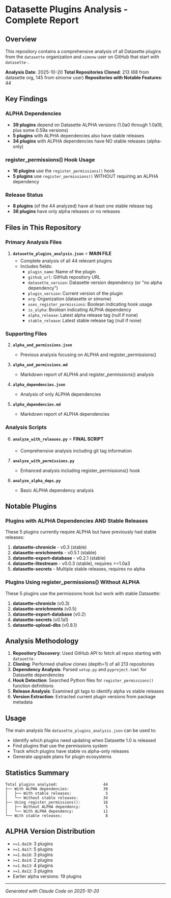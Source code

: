 # Datasette Plugins Analysis - Complete Report

## Overview

This repository contains a comprehensive analysis of all Datasette plugins from the `datasette` organization and `simonw` user on GitHub that start with `datasette-`.

**Analysis Date**: 2025-10-20
**Total Repositories Cloned**: 213 (68 from datasette org, 145 from simonw user)
**Repositories with Notable Features**: 44

## Key Findings

### ALPHA Dependencies
- **39 plugins** depend on Datasette ALPHA versions (1.0a0 through 1.0a19, plus some 0.59a versions)
- **5 plugins** with ALPHA dependencies also have stable releases
- **34 plugins** with ALPHA dependencies have NO stable releases (alpha-only)

### register_permissions() Hook Usage
- **16 plugins** use the `register_permissions()` hook
- **5 plugins** use `register_permissions()` WITHOUT requiring an ALPHA dependency

### Release Status
- **8 plugins** (of the 44 analyzed) have at least one stable release tag
- **36 plugins** have only alpha releases or no releases

## Files in This Repository

### Primary Analysis Files

1. **`datasette_plugins_analysis.json`** ⭐ **MAIN FILE**
   - Complete analysis of all 44 relevant plugins
   - Includes fields:
     - `plugin_name`: Name of the plugin
     - `github_url`: GitHub repository URL
     - `datasette_version`: Datasette version dependency (or "no alpha dependency")
     - `plugin_version`: Current version of the plugin
     - `org`: Organization (datasette or simonw)
     - `uses_register_permissions`: Boolean indicating hook usage
     - `is_alpha`: Boolean indicating ALPHA dependency
     - `alpha_release`: Latest alpha release tag (null if none)
     - `stable_release`: Latest stable release tag (null if none)

### Supporting Files

2. **`alpha_and_permissions.json`**
   - Previous analysis focusing on ALPHA and register_permissions()

3. **`alpha_and_permissions.md`**
   - Markdown report of ALPHA and register_permissions() analysis

4. **`alpha_dependencies.json`**
   - Analysis of only ALPHA dependencies

5. **`alpha_dependencies.md`**
   - Markdown report of ALPHA dependencies

### Analysis Scripts

6. **`analyze_with_releases.py`** ⭐ **FINAL SCRIPT**
   - Comprehensive analysis including git tag information

7. **`analyze_with_permissions.py`**
   - Enhanced analysis including register_permissions() hook

8. **`analyze_alpha_deps.py`**
   - Basic ALPHA dependency analysis

## Notable Plugins

### Plugins with ALPHA Dependencies AND Stable Releases

These 5 plugins currently require ALPHA but have previously had stable releases:

1. **datasette-chronicle** - v0.3 (stable)
2. **datasette-enrichments** - v0.5.1 (stable)
3. **datasette-export-database** - v0.2.1 (stable)
4. **datasette-litestream** - v0.0.3 (stable), requires >=1.0a3
5. **datasette-secrets** - Multiple stable releases, requires no alpha

### Plugins Using register_permissions() Without ALPHA

These 5 plugins use the permissions hook but work with stable Datasette:

1. **datasette-chronicle** (v0.3)
2. **datasette-enrichments** (v0.5)
3. **datasette-export-database** (v0.2)
4. **datasette-secrets** (v0.1a1)
5. **datasette-upload-dbs** (v0.8.1)

## Analysis Methodology

1. **Repository Discovery**: Used GitHub API to fetch all repos starting with `datasette-`
2. **Cloning**: Performed shallow clones (depth=1) of all 213 repositories
3. **Dependency Analysis**: Parsed `setup.py` and `pyproject.toml` for Datasette dependencies
4. **Hook Detection**: Searched Python files for `register_permissions()` function definitions
5. **Release Analysis**: Examined git tags to identify alpha vs stable releases
6. **Version Extraction**: Extracted current plugin versions from package metadata

## Usage

The main analysis file `datasette_plugins_analysis.json` can be used to:

- Identify which plugins need updating when Datasette 1.0 is released
- Find plugins that use the permissions system
- Track which plugins have stable vs alpha-only releases
- Generate upgrade plans for plugin ecosystems

## Statistics Summary

```
Total plugins analyzed:                    44
├── With ALPHA dependencies:               39
│   ├── With stable releases:               5
│   └── Without stable releases:           34
├── Using register_permissions():          16
│   ├── Without ALPHA dependency:           5
│   └── With ALPHA dependency:             11
└── With stable releases:                   8
```

## ALPHA Version Distribution

- `>=1.0a19`: 3 plugins
- `>=1.0a17`: 5 plugins
- `>=1.0a16`: 3 plugins
- `>=1.0a14`: 2 plugins
- `>=1.0a13`: 4 plugins
- `>=1.0a12`: 3 plugins
- Earlier alpha versions: 19 plugins

---

*Generated with Claude Code on 2025-10-20*
